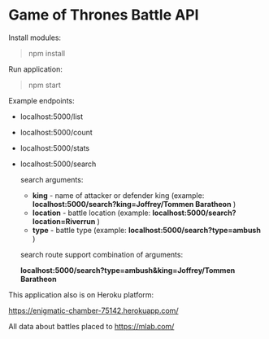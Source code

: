 # Game of Thrones Battle API

Install modules:
> npm install 

Run application:
> npm start 


Example endpoints:
- localhost:5000/list
- localhost:5000/count
- localhost:5000/stats
- localhost:5000/search

     search arguments:
     * <b>king</b> - name of attacker or defender king (example: <b>localhost:5000/search?king=Joffrey/Tommen Baratheon</b> )
     * <b>location</b> - battle location (example: <b>localhost:5000/search?location=Riverrun</b> )
     * <b>type</b> - battle type  (example: <b>localhost:5000/search?type=ambush</b> )
     
     search route support combination of arguments:
     
     <b>localhost:5000/search?type=ambush&king=Joffrey/Tommen Baratheon</b>
     
 This application also is on Heroku platform:
 
 https://enigmatic-chamber-75142.herokuapp.com/
 
 All data about battles placed to https://mlab.com/
     
